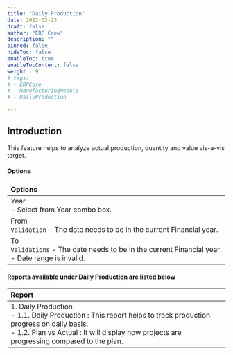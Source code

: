 ```yaml
---
title: "Daily Production"
date: 2022-02-23
draft: false
author: "ERP Crew"
description: ""
pinned: false
hideToc: false
enableToc: true
enableTocContent: false
weight : 9
# tags: 
# - ERPCore 
# - ManufacturingModule
# - DailyProduction

---
```


## Introduction

This feature helps to analyze actual production, quantity and value vis-a-vis target.


#### Options

|Options|   
  |:------|
  | Year <br> - Select from Year combo box.
  | From <br>  `Validation` - The date needs to be in the current Financial year. 
  | To <br>  `Validations` - The date needs to be in the current Financial year. <br> - Date range is invalid.

  <!--   | From <br>  `Validation` - Date is outside FY. 
  | To <br>  `Validations` - Date is outside FY. <br> - Date range is invalid. -->


#### Reports available under Daily Production are listed below

|Report|   
  |:------|
  | 1. Daily Production <br> - 1.1. Daily Production : This report helps to track production progress on daily basis. <br> - 1.2. Plan vs Actual : It will display how projects are progressing compared to the plan.